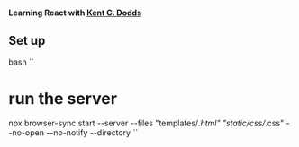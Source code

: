 #### Learning React with [Kent C. Dodds](https://github.com/kentcdodds)

## Set up
bash ``
# run the server
npx browser-sync start --server --files "templates/*.html" "static/css/*.css" --no-open --no-notify --directory
``